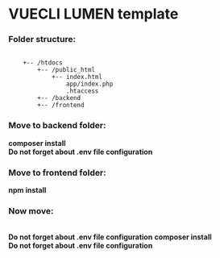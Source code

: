# VUECLI LUMEN template

### Folder structure: <br>
<pre ><code>
    +-- /htdocs
        +-- /public_html
            +-- index.html
                app/index.php
                .htaccess
        +-- /backend
        +-- /frontend
</code></pre>

### Move to backend folder:<br>
<strong>composer install</strong>
<br><strong>Do not forget about .env file configuration</strong>

### Move to frontend folder:<br>
<strong>npm install</strong>

### Now move:<br>
<strong> </strong>
<br><strong>Do not forget about .env file configuration</strong>
<strong>composer install</strong>
<br><strong>Do not forget about .env file configuration</strong>